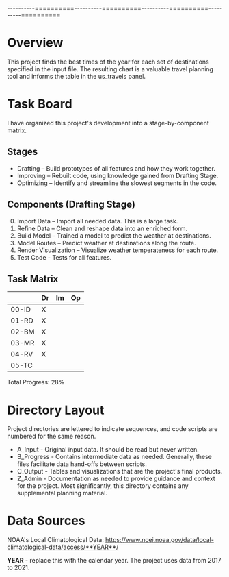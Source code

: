 ----------==========----------==========----------==========----------==========

# Overview

This project finds the best times of the year for each set of destinations
specified in the input file.  The resulting chart is a valuable travel planning
tool and informs the table in the us_travels panel.

# Task Board

I have organized this project's development into a stage-by-component matrix.

## Stages
+ Drafting – Build prototypes of all features and how they work together.
+ Improving – Rebuilt code, using knowledge gained from Drafting Stage.
+ Optimizing – Identify and streamline the slowest segments in the code.

## Components (Drafting Stage)
0. Import Data – Import all needed data.  This is a large task.
1. Refine Data – Clean and reshape data into an enriched form.
2. Build Model – Trained a model to predict the weather at destinations.
3. Model Routes – Predict weather at destinations along the route.
4. Render Visualization – Visualize weather temperateness for each route.
5. Test Code - Tests for all features.

## Task Matrix
|     |Dr|Im|Op|
|:-   |:-|:-|:-|
|00-ID| X|  |  |
|01-RD| X|  |  |
|02-BM| X|  |  |
|03-MR| X|  |  |
|04-RV| X|  |  |
|05-TC|  |  |  |

Total Progress: 28%

# Directory Layout
Project directories are lettered to indicate sequences, and code scripts are
numbered for the same reason.
+ A_Input - Original input data.  It should be read but never written.
+ B_Progress - Contains intermediate data as needed.  Generally, these files
facilitate data hand-offs between scripts.
+ C_Output - Tables and visualizations that are the project's final products.
+ Z_Admin - Documentation as needed to provide guidance and context for the
project. Most significantly, this directory contains any supplemental planning
material.

# Data Sources

NOAA's Local Climatological Data:
https://www.ncei.noaa.gov/data/local-climatological-data/access/**YEAR**/

**YEAR** - replace this with the calendar year.  The project uses data from
2017 to 2021.

